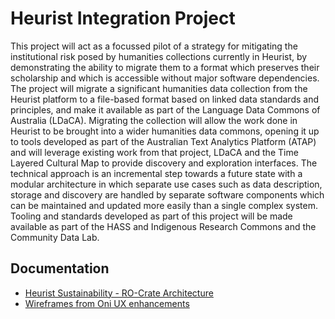 # Heurist Integration Project

This project will act as a focussed pilot of a strategy for mitigating the
institutional risk posed by humanities collections currently in Heurist, by
demonstrating the ability to migrate them to a format which preserves their
scholarship and which is accessible without major software dependencies. The
project will migrate a significant humanities data collection from the Heurist
platform to a file-based format based on linked data standards and principles,
and make it available as part of the Language Data Commons of Australia
(LDaCA). Migrating the collection will allow the work done in Heurist to be
brought into a wider humanities data commons, opening it up to tools developed
as part of the Australian Text Analytics Platform (ATAP) and will leverage
existing work from that project, LDaCA and the Time Layered Cultural Map to
provide discovery and exploration interfaces. The technical approach is an
incremental step towards a future state with a modular architecture in which
separate use cases such as data description, storage and discovery are handled
by separate software components which can be maintained and updated more easily
than a single complex system. Tooling and standards developed as part of this
project will be made available as part of the HASS and Indigenous Research
Commons and the Community Data Lab.

## Documentation

* [Heurist Sustainability - RO-Crate Architecture](docs/USYD_Heurist_Sustainabilitu_RO-Crate_Architecture.docx)
* [Wireframes from Oni UX enhancements](wireframes/)